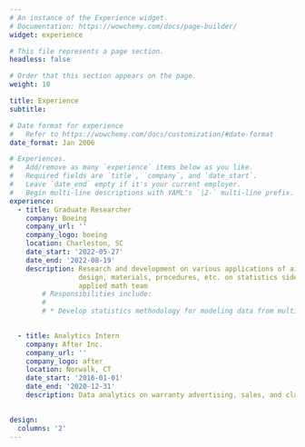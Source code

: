 ```yaml
---
# An instance of the Experience widget.
# Documentation: https://wowchemy.com/docs/page-builder/
widget: experience

# This file represents a page section.
headless: false

# Order that this section appears on the page.
weight: 10

title: Experience
subtitle:

# Date format for experience
#   Refer to https://wowchemy.com/docs/customization/#date-format
date_format: Jan 2006

# Experiences.
#   Add/remove as many `experience` items below as you like.
#   Required fields are `title`, `company`, and `date_start`.
#   Leave `date_end` empty if it's your current employer.
#   Begin multi-line descriptions with YAML's `|2-` multi-line prefix.
experience:
  - title: Graduate Researcher
    company: Boeing
    company_url: ''
    company_logo: boeing
    location: Charleston, SC
    date_start: '2022-05-27'
    date_end: '2022-08-19'
    description: Research and development on various applications of aircraft
                 design, materials, procedures, etc. on statistics side of
                 applied math team
        # Responsibilities include:
        # 
        # * Develop statistics methodology for modeling data from multiple sources
      

  - title: Analytics Intern
    company: After Inc.
    company_url: ''
    company_logo: after
    location: Norwalk, CT
    date_start: '2016-01-01'
    date_end: '2020-12-31'
    description: Data analytics on warranty advertising, sales, and claims 
                 

design:
  columns: '2'
---
```

